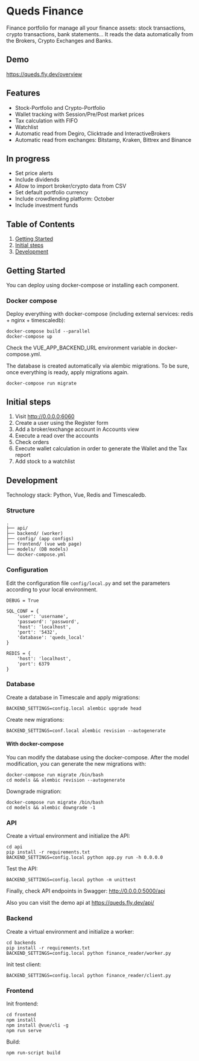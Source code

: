 # Queds Finance
Finance portfolio for manage all your finance assets: stock transactions, crypto transactions, bank statements... It reads the data automatically from the Brokers, Crypto Exchanges and Banks.

## Demo
https://queds.fly.dev/overview

## Features
* Stock-Portfolio and Crypto-Portfolio
* Wallet tracking with Session/Pre/Post market prices
* Tax calculation with FIFO
* Watchlist
* Automatic read from Degiro, Clicktrade and InteractiveBrokers
* Automatic read from exchanges: Bitstamp, Kraken, Bittrex and Binance

## In progress
* Set price alerts
* Include dividends
* Allow to import broker/crypto data from CSV
* Set default portfolio currency
* Include crowdlending platform: October
* Include investment funds

## Table of Contents
1. [Getting Started](#getting-started)
2. [Initial steps](#initial-steps)
3. [Development](#development)

## Getting Started
You can deploy using docker-compose or installing each component.

### Docker compose
Deploy everything with docker-compose (including external services: redis + nginx + timescaledb):
```
docker-compose build --parallel
docker-compose up
```
Check the VUE_APP_BACKEND_URL environment variable in docker-compose.yml. 

The database is created automatically via alembic migrations. To be sure, once everything is ready, apply migrations again.
```
docker-compose run migrate
```

## Initial steps
1. Visit http://0.0.0.0:6060
2. Create a user using the Register form
3. Add a broker/exchange account in Accounts view
4. Execute a read over the accounts
5. Check orders
6. Execute wallet calculation in order to generate the Wallet and the Tax report
7. Add stock to a watchlist

## Development
Technology stack: Python, Vue, Redis and Timescaledb.

### Structure
    .
    ├── api/
    ├── backend/ (worker) 
    ├── config/ (app configs)
    ├── frontend/ (vue web page)
    ├── models/ (DB models) 
    └── docker-compose.yml
    
### Configuration
Edit the configuration file `config/local.py` and set the parameters according to your local environment.
```
DEBUG = True

SQL_CONF = {
    'user': 'username',
    'password': 'password',
    'host': 'localhost',
    'port': '5432',
    'database': 'queds_local'
}

REDIS = {
    'host': 'localhost',
    'port': 6379
}
```
    
### Database
Create a database in Timescale and apply migrations:
```
BACKEND_SETTINGS=config.local alembic upgrade head
```

Create new migrations:
```
BACKEND_SETTINGS=conf.local alembic revision --autogenerate
```

#### With docker-compose
You can modify the database using the docker-compose. After the model modification, you can generate the new migrations with:
```
docker-compose run migrate /bin/bash
cd models && alembic revision --autogenerate
```

Downgrade migration:
```
docker-compose run migrate /bin/bash
cd models && alembic downgrade -1
```

### API
Create a virtual environment and initialize the API:
```
cd api
pip install -r requirements.txt
BACKEND_SETTINGS=config.local python app.py run -h 0.0.0.0
```

Test the API:
```
BACKEND_SETTINGS=config.local python -m unittest
```

Finally, check API endpoints in Swagger: http://0.0.0.0:5000/api

Also you can visit the demo api at https://queds.fly.dev/api/

### Backend
Create a virtual environment and initialize a worker:
```
cd backends
pip install -r requirements.txt
BACKEND_SETTINGS=config.local python finance_reader/worker.py
```

Init test client:
```
BACKEND_SETTINGS=config.local python finance_reader/client.py
```

### Frontend
Init frontend:
```
cd frontend
npm install
npm install @vue/cli -g
npm run serve
```

Build:
```
npm run-script build
```
